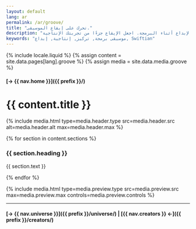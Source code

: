 ```yaml
---
layout: default
lang: ar
permalink: /ar/groove/
title: "تحرك على إيقاع الموسيقى."
description: "موسيقى منتقاة خصيصًا لتعزيز التركيز والإبداع أثناء البرمجة. اجعل الإيقاع جزءًا من تجربتك الإنتاجية."
keywords: "موسيقى برمجة, تركيز, إنتاجية, إبداع, Swiftian"
---
```



{% include locale.liquid %}
{% assign content = site.data.pages[lang].groove %}
{% assign media = site.data.media.groove %}

#### [→ {{ nav.home }}]({{ prefix }}/)

# {{ content.title }}

{% include media.html
  type=media.header.type
  src=media.header.src
  alt=media.header.alt
  max=media.header.max
%}

{% for section in content.sections %}
### {{ section.heading }}
{{ section.text }}

{% endfor %}

{% include media.html
  type=media.preview.type
  src=media.preview.src
  max=media.preview.max
  controls=media.preview.controls
%}

---

#### [→ {{ nav.universe }}]({{ prefix }}/universe/) | [{{ nav.creators }} ←]({{ prefix }}/creators/)